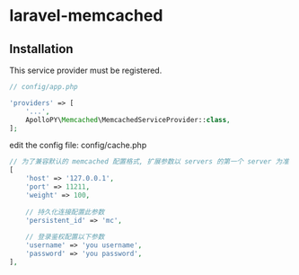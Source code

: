 # laravel-memcached

## Installation

This service provider must be registered.

```php
// config/app.php

'providers' => [
    '...',
    ApolloPY\Memcached\MemcachedServiceProvider::class,
];
```

edit the config file: config/cache.php

```php
// 为了兼容默认的 memcached 配置格式, 扩展参数以 servers 的第一个 server 为准
[
    'host' => '127.0.0.1',
    'port' => 11211,
    'weight' => 100,
    
    // 持久化连接配置此参数
    'persistent_id' => 'mc',
    
    // 登录鉴权配置以下参数
    'username' => 'you username',
    'password' => 'you password',
],
```

